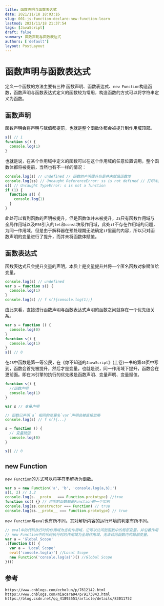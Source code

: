 ```yaml
---
title: 函数声明与函数表达式
date: 2021/11/18 18:03:16
slug: 001-js-function-declare-new-function-learn
lastmod: 2021/11/18 21:37:54
tags: [JavaScript]
draft: false
summary: 函数声明与函数表达式
authors: ['default']
layout: PostLayout
---
```


# 函数声明与函数表达式

定义一个函数的方法主要有三种 函数声明、函数表达式、`new Function`构造函数，函数声明与函数表达式定义的函数较为常用，构造函数的方式可以将字符串定义为函数。

## 函数声明

函数声明会将声明与赋值都提前，也就是整个函数体都会被提升到作用域顶部。

```javascript
s() // 1
function s() {
  console.log(1)
}
```

也就是说，在某个作用域中定义的函数可以在这个作用域的任意位置调用，整个函数体都将被提前，当然也有不一样的情况：

```javascript
console.log(s) // undefined // 函数的声明提升但是并未赋值函数体
console.log(ss) // Uncaught ReferenceError: ss is not defined // 打印未定义的ss是为了对比说明函数的声明提升
s() // Uncaught TypeError: s is not a function
if (1) {
  function s() {
    console.log(1)
  }
}
```

此处可以看到函数的声明被提升，但是函数体并未被提升，`JS`只有函数作用域与全局作用域以及`ES6`引入的`let`和`const`块级作用域，此处`if`不存在作用域的问题，为同一作用域，但是由于解释器在预处理期无法确定`if`里面的内容，所以只对函数声明的变量进行了提升，而并未将函数体赋值。

## 函数表达式

函数表达式只会提升变量的声明，本质上是变量提升并将一个匿名函数对象赋值给变量。

```javascript
console.log(s) // undefined
var s = function s() {
  console.log(1)
}
console.log(s) // f s(){console.log(1);}
```

由此来看，直接进行函数声明与函数表达式声明的函数之间就存在一个优先级关系。

```javascript
var s = function () {
  console.log(0)
}
function s() {
  console.log(1)
}
s() // 0
```

在`JS`中函数是第一等公民，在《你不知道的`JavaScript`》(上卷)一书的第`40`页中写到，函数会首先被提升，然后才是变量。也就是说，同一作用域下提升，函数会在更前面。即在`JS`引擎的执行的优先级是函数声明、变量声明、变量赋值。

```javascript
function s() {
  //函数声明
  console.log(1)
}

var s // 变量声明

// 函数已声明`a` 相同的变量名`var`声明会被直接忽略
console.log(s) // f s(){...}

s = function () {
  // 变量赋值
  console.log(0)
}

s() // 0
```

## new Function

`new Function`的方式可以将字符串解析为函数。

```javascript
var s = new Function('a', 'b', 'console.log(a,b);')
s(1, 2) // 1,2
console.log(s.__proto__ === Function.prototype) //true
function ss() {} // 声明的函数都是Function的一个实例
console.log(ss.constructor === Function) // true
console.log(ss.__proto__ === Function.prototype) // true
```

`new Function`与`eval`也有所不同，其对解析内容的运行环境的判定有所不同。

```javascript
// eval中的代码执行时的作用域为当前作用域，它可以访问到函数中的局部变量，并沿着作用域链向上查找。
// new Function中的代码执行时的作用域为全局作用域，无法访问函数内的局部变量。
var a = 'Global Scope'
;(function b() {
  var a = 'Local Scope'
  eval('console.log(a)') //Local Scope
  new Function('console.log(a)')() //Global Scope
})()
```

## 参考

```
https://www.cnblogs.com/echolun/p/7612142.html
https://www.cnblogs.com/miacara94/p/9173843.html
https://blog.csdn.net/qq_41893551/article/details/83011752
```
